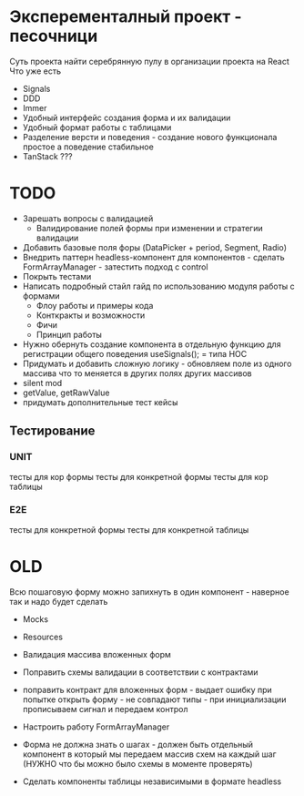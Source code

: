 # Эксперементалный проект - песочници
Суть проекта найти серебрянную пулу в организации проекта на React
Что уже есть
- Signals
- DDD
- Immer
- Удобный интерфейс создания форма и их валидации
- Удобный формат работы с таблицами
- Разделение версти и поведения - создание нового функционала простое а поведение стабильное
- TanStack ???

# TODO
- Зарешать вопросы с валидацией
    - Валидирование полей формы при изменении и стратегии валидации
- Добавить базовые поля форы (DataPicker + period, Segment, Radio)
- Внедрить паттерн headless-компонент для компонентов - сделать FormArrayManager - затестить подход с control
- Покрыть тестами
- Написать подробный стайл гайд по использованию модуля работы с формами
    - Флоу работы и примеры кода
    - Конткракты и возможности
    - Фичи
    - Принцип работы
- Нужно обернуть создание компонента в отдельную функцию для регистрации общего поведения useSignals(); = типа HOC
- Придумать и добавить сложную логику - обновляем поле из одного массива что то меняется в других полях других массивов
- silent mod
- getValue, getRawValue
- придумать дополнительные тест кейсы
## Тестирование
### UNIT
тесты для кор формы
тесты для конкретной формы
тесты для кор таблицы
### E2E
тесты для конкретной формы
тесты для конкретной таблицы


# OLD
Всю пошаговую форму можно запихнуть в один компонент - наверное так и надо будет сделать
- Mocks
- Resources
- Валидация массива вложенных форм
- Поправить схемы валидации в соответствии с контрактами
- поправить контракт для вложенных форм - выдает ошибку при попытке открыть форму - не совпадают типы - при инициализации прописываем сигнал и передаем контрол
- Настроить работу FormArrayManager
- Форма не должна знать о шагах - должен быть отдельный компонент в который мы передаем массив схем на каждый шаг (НУЖНО что бы можно было схемы в моменте проверять)

- Сделать компоненты таблицы независимыми в формате headless